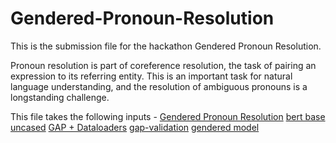 # Gendered-Pronoun-Resolution

This is the submission file for the hackathon Gendered Pronoun Resolution.

Pronoun resolution is part of coreference resolution, the task of pairing an expression to its referring entity. This is an important task for natural language understanding, and the resolution of ambiguous pronouns is a longstanding challenge.

This file takes the following inputs - 
    [Gendered Pronoun Resolution](https://www.kaggle.com/c/gendered-pronoun-resolution)
    [bert base uncased](https://www.kaggle.com/abhishek/bert-base-uncased)
    [GAP + Dataloaders](https://www.kaggle.com/ayushkumar0801/gap-dataloaders)
    [gap-validation](https://www.kaggle.com/daladiersampaio/gapvalidation)
    [gendered model](https://www.kaggle.com/ayushkumar0801/gendered-model) 
